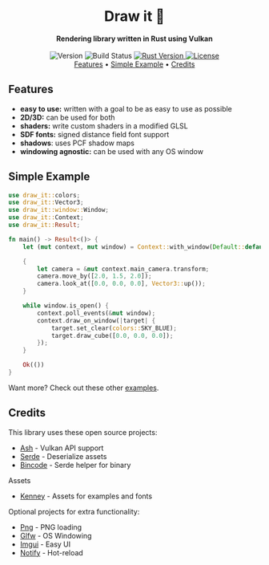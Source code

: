 <h1 align="center">Draw it 🎨</h1>

<div align="center">
  <strong>Rendering library written in Rust using Vulkan</strong>
</div>

<br />

<div align="center">
  <!-- Version -->
  <span>
    <img src="https://img.shields.io/badge/version-Work%20In%20Progress-yellow?style=flat-square" alt="Version" />
  </span>
  <!-- Build status -->
  <span>
    <img src="https://img.shields.io/github/workflow/status/OllieBerzs/draw-it/Build?style=flat-square" alt="Build Status" />
  </span>
  <!-- Rust Version -->
  <a href="https://www.rust-lang.org/">
    <img src="https://img.shields.io/badge/rust-1.46.0--nightly-orange?style=flat-square" alt="Rust Version" />
  </a>
  <!-- License -->
  <a href="https://github.com/OllieBerzs/draw-it/blob/develop/LICENSE">
    <img src="https://img.shields.io/github/license/OllieBerzs/draw-it?style=flat-square" alt="License" />
  </a>
</div>

<div align="center">
  <a href="#features">Features</a> •
  <a href="#simple-example">Simple Example</a> •
  <a href="#credits">Credits</a>
</div>

## Features

- **easy to use:** written with a goal to be as easy to use as possible
- **2D/3D:** can be used for both
- **shaders:** write custom shaders in a modified GLSL
- **SDF fonts:** signed distance field font support
- **shadows**: uses PCF shadow maps
- **windowing agnostic:** can be used with any OS window

## Simple Example

```rust
use draw_it::colors;
use draw_it::Vector3;
use draw_it::window::Window;
use draw_it::Context;
use draw_it::Result;

fn main() -> Result<()> {
    let (mut context, mut window) = Context::with_window(Default::default(), Default::default())?;

    {
        let camera = &mut context.main_camera.transform;
        camera.move_by([2.0, 1.5, 2.0]);
        camera.look_at([0.0, 0.0, 0.0], Vector3::up());
    }

    while window.is_open() {
        context.poll_events(&mut window);
        context.draw_on_window(|target| {
            target.set_clear(colors::SKY_BLUE);
            target.draw_cube([0.0, 0.0, 0.0]);
        });
    }

    Ok(())
}
```

Want more? Check out these other [examples](https://github.com/OllieBerzs/draw-it/tree/develop/examples).

## Credits

This library uses these open source projects:

- [Ash](https://github.com/MaikKlein/ash) - Vulkan API support
- [Serde](https://github.com/serde-rs/serde) - Deserialize assets
- [Bincode](https://github.com/servo/bincode) - Serde helper for binary

Assets

- [Kenney](https://www.kenney.nl/assets) - Assets for examples and fonts

Optional projects for extra functionality:

- [Png](https://github.com/image-rs/image-png) - PNG loading
- [Glfw](https://github.com/PistonDevelopers/glfw-rs) - OS Windowing
- [Imgui](https://github.com/Gekkio/imgui-rs) - Easy UI
- [Notify](https://github.com/notify-rs/notify) - Hot-reload
